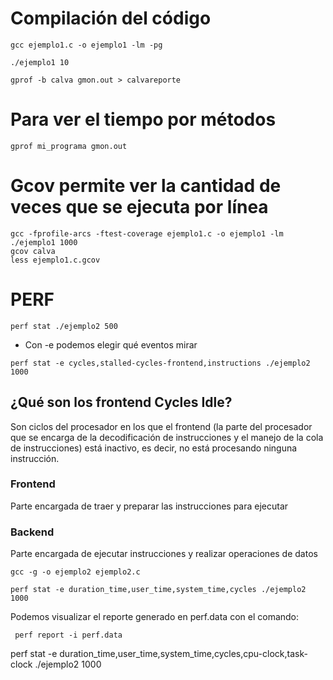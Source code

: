 # Compilación del código

```
gcc ejemplo1.c -o ejemplo1 -lm -pg

./ejemplo1 10

gprof -b calva gmon.out > calvareporte
```

# Para ver el tiempo por métodos

```
gprof mi_programa gmon.out
```

# Gcov permite ver la cantidad de veces que se ejecuta por línea

```
gcc -fprofile-arcs -ftest-coverage ejemplo1.c -o ejemplo1 -lm
./ejemplo1 1000
gcov calva
less ejemplo1.c.gcov
```

# PERF

```
perf stat ./ejemplo2 500
```

- Con -e podemos elegir qué eventos mirar

```
perf stat -e cycles,stalled-cycles-frontend,instructions ./ejemplo2 1000
```

## ¿Qué son los frontend Cycles Idle?

Son ciclos del procesador en los que el frontend (la parte del procesador que se encarga de la decodificación de instrucciones y el manejo de la cola de instrucciones) está inactivo, es decir, no está procesando ninguna instrucción.

### Frontend

Parte encargada de traer y preparar las instrucciones para ejecutar

### Backend

Parte encargada de ejecutar instrucciones y realizar operaciones de datos

```
gcc -g -o ejemplo2 ejemplo2.c
```

```
perf stat -e duration_time,user_time,system_time,cycles ./ejemplo2 1000
```

Podemos visualizar el reporte generado en perf.data con el comando:

```
 perf report -i perf.data
```

perf stat -e duration_time,user_time,system_time,cycles,cpu-clock,task-clock ./ejemplo2 1000
